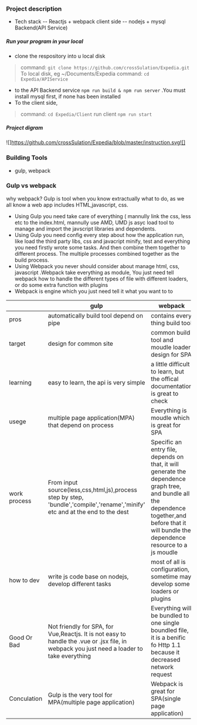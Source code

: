 ### Project description
- Tech stack
-- Reactjs + webpack client side
-- nodejs + mysql  Backend(API Service)

##### Run your program in your local
- clone the respository into u local disk 
> command: `git clone https://github.com/crossSulation/Expedia.git` 
To local disk, eg ~/Documents/Expedia 
> command: 
`cd Expedia/APIService`
- to the API Backend service 
`npm run build & npm run server`
.You must install mysql first, if none has been installed
- To the client side,
> command:
`cd Expedia/Client`
run client
`npm run start`
##### Project digram
![]https://github.com/crossSulation/Expedia/blob/master/instruction.svg![]
### Building Tools
- gulp, webpack

### Gulp vs webpack
why webpack? Gulp is tool when you know  extractually what to do, as we all know a web app includes HTML,javascript, css. 
- Using Gulp you need take care of everything ( mannully link the css, less etc to the index.html, mannully use AMD, UMD js asyc load tool to manage and import the javscript libraries and dependents.
- Using Gulp you need config every step about how the application run, like load the third party libs, css and javacript minify, test and everything you need firstly wrote some tasks. And then combine them together to different process. The multiple processes combined together as the build process.
- Using Webpack you never should consider about manage html, css, javascript .Webpack take everything as module, You just need tell webpack how to handle the different types of file with different loaders, or do some extra function with plugins
- Webpack is engine which you just need tell it what you want to to

||gulp   |  webpack |
|------------| ------------ | ------------ |
|pros|automatically build tool depend on pipe  |  contains every thing build tool |
|target| design for common site | common build tool and moudle loader design for SPA |
|learning|easy to learn, the api is very simple| a little difficult to learn, but the offical documentation is great to check|
|usege|multiple page application(MPA) that depend on process| Everything is moudle which is great for SPA|
|work process|From input source(less,css,html,js),process step by step, 'bundle','compile','rename','minify' etc and at the end to the dest|Specific an entry file, depends on that, it will generate the dependence graph tree, and bundle all the dependence together,and before that it will bundle the dependence resource to a js moudle|
|how to dev| write js code base on nodejs, develop different tasks| most of all is configuration, sometime may develop some loaders or plugins|
|Good Or Bad|Not friendly for SPA, for Vue,Reactjs. It is not easy to handle the .vue or .jsx file, in webpack you just need a loader to take everything|Everything will be bundled to one single boundled file, it is a benific fo Http 1.1 because it decreased network request |
|Conculation|Gulp is the very tool for MPA(multiple page application)|Webpack is great for SPA(single page application)|

